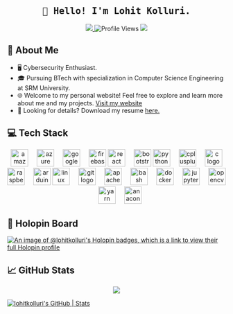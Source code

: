 <h2 align="center"><samp>👋 Hello! I'm Lohit Kolluri.</samp></h2>

<p align="center">
  <a href="https://linkedin.com/in/kollurilohit">
    <img src="https://img.shields.io/badge/Connect%20with%20me-%230e76a8?style=for-the-badge&logo=Linkedin&logoColor=white">
  </a>
  <img src="https://komarev.com/ghpvc/?username=lohitkolluri&style=for-the-badge&color=brightgreen" alt="Profile Views">
  <a href="https://lohitkolluri.tech/">
    <img src="https://img.shields.io/badge/Visit%20my%20Website-%233b5998?style=for-the-badge&logo=google-chrome&logoColor=white">
  </a>
</p>

## :wave: About Me
- 🖥 Cybersecurity Enthusiast.
- 🎓 Pursuing BTech with specialization in Computer Science Engineering at SRM University.
- 🌐 Welcome to my personal website! Feel free to explore and learn more about me and my projects. [Visit my website](https://lohitkolluri.tech)
- 📄 Looking for details? Download my resume [here.](https://drive.google.com/file/d/1F2XBez0VWpZ0w_26ChovLkcZt9GVCZte/view)

## :computer: Tech Stack
<div align="center">
  <!-- Cloud Services -->
  <img src="https://cdn.jsdelivr.net/gh/devicons/devicon@latest/icons/amazonwebservices/amazonwebservices-plain-wordmark.svg" height="40" alt="amazonwebservices logo" />
  <img width="12" />
  <img src="https://cdn.jsdelivr.net/gh/devicons/devicon/icons/azure/azure-original.svg" height="40" alt="azure logo" />
  <img width="12" />
  <img src="https://cdn.jsdelivr.net/gh/devicons/devicon/icons/googlecloud/googlecloud-original.svg" height="40" alt="googlecloud logo" />
  <img width="12" />
  <img src="https://cdn.jsdelivr.net/gh/devicons/devicon/icons/firebase/firebase-plain.svg" height="40" alt="firebase logo" />

  <!-- Frontend Technologies -->
  <img src="https://cdn.jsdelivr.net/gh/devicons/devicon/icons/react/react-original.svg" height="40" alt="react logo" />
  <img width="12" />
  <img src="https://cdn.jsdelivr.net/gh/devicons/devicon/icons/bootstrap/bootstrap-original.svg" height="40" alt="bootstrap logo" />

  <!-- Programming Languages -->
  <img src="https://cdn.jsdelivr.net/gh/devicons/devicon/icons/python/python-original.svg" height="40" alt="python logo" />
  <img width="12" />
  <img src="https://cdn.jsdelivr.net/gh/devicons/devicon/icons/cplusplus/cplusplus-original.svg" height="40" alt="cplusplus logo" />
  <img width="12" />
  <img src="https://cdn.jsdelivr.net/gh/devicons/devicon/icons/c/c-original.svg" height="40" alt="c logo" />

  <!-- Hardware and IoT -->
  <img src="https://cdn.jsdelivr.net/gh/devicons/devicon/icons/raspberrypi/raspberrypi-original.svg" height="40" alt="raspberrypi logo" />
  <img width="12" />
  <img src="https://cdn.jsdelivr.net/gh/devicons/devicon/icons/arduino/arduino-original-wordmark.svg" height="40" alt="arduino logo" />

  <!-- Operating Systems and Tools -->
  <img src="https://cdn.jsdelivr.net/gh/devicons/devicon/icons/linux/linux-original.svg" height="40" alt="linux logo" />
  <img width="12" />
  <img src="https://cdn.jsdelivr.net/gh/devicons/devicon/icons/git/git-original.svg" height="40" alt="git logo" />
  <img width="12" />
  <img src="https://cdn.jsdelivr.net/gh/devicons/devicon/icons/apache/apache-original.svg" height="40" alt="apache logo" />
  <img width="12" />
  <img src="https://cdn.jsdelivr.net/gh/devicons/devicon@latest/icons/mongodb/mongodb-plain-wordmark.svg" height="40" alt="bash logo" />
  <img width="12" />
  <img src="https://cdn.jsdelivr.net/gh/devicons/devicon/icons/docker/docker-original.svg" height="40" alt="docker logo" />

  <!-- Data Science and Analysis -->
  <img width="12" />
  <img src="https://cdn.jsdelivr.net/gh/devicons/devicon/icons/jupyter/jupyter-original.svg" height="40" alt="jupyter logo" />
  <img width="12" />
  <img src="https://cdn.jsdelivr.net/gh/devicons/devicon/icons/opencv/opencv-original.svg" height="40" alt="opencv logo" />

  <!-- Package Managers -->
  <img width="12" />
  <img src="https://cdn.jsdelivr.net/gh/devicons/devicon/icons/yarn/yarn-original.svg" height="40" alt="yarn logo" />
  <img width="12" />
  <img src="https://cdn.jsdelivr.net/gh/devicons/devicon/icons/anaconda/anaconda-original.svg" height="40" alt="anaconda logo" />
</div>

## 🎯 Holopin Board
[![An image of @lohitkolluri's Holopin badges, which is a link to view their full Holopin profile](https://holopin.me/lohitkolluri)](https://holopin.io/@lohitkolluri)

## :chart_with_upwards_trend: GitHub Stats
<p align="center">
  <img src="https://git-hub-readme-stats-nu.vercel.app/api?username=lohitkolluri&theme=radical&show_icons=true&bg_color=00000000&rank_icon=github&count_private=true&border_radius=15&hide_title=true">
</p>

[![lohitkolluri's GitHub | Stats](https://stats.quine.sh/lohitkolluri/github?theme=dark)](https://quine.sh?utm_source=widgets&utm_campaign=lohitkolluri)
